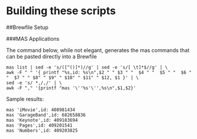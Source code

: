 # Building these scripts 


##Brewfile Setup

###MAS Applications

The command below, while not elegant, generates the mas commands that can be pasted directly into a Brewfile

~~~~
mas list | sed -e 's/([^()]*)//g' | sed -e 's/[ \t]*$//g' | \
awk -F " " '{ printf "%s,id: %s\n",$2 " " $3 " "  $4 " "  $5 " "  $6 " "  $7 " " $8" " $9" " $10" " $11" " $12, $1 }' | \
sed -e 's/ *,/,/' | \
awk -F "," '{printf "mas '\''%s'\'',%s\n",$1,$2}'
~~~~

Sample results:
~~~~
mas 'iMovie',id: 408981434
mas 'GarageBand',id: 682658836
mas 'Keynote',id: 409183694
mas 'Pages',id: 409201541
mas 'Numbers',id: 409203825
~~~~